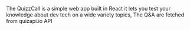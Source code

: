 The QuizzCall is a simple web app built in React it lets you test your knowledge about dev tech on a wide variety  topics, The Q&A are fetched from quizapi.io API 